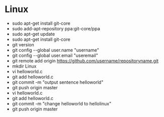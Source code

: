 # Linux

* sudo apt-get install git-core
* sudo add-apt-repository ppa:git-core/ppa
* sudo apt-get update
* sudo apt-get install git-core
* git version
* git config --global user.name "username"
* git config --global user.email "useremail"
* git remote add origin https://github.com/username/repositoryname.git
* mkdir Linux
* vi helloworld.c
* git add helloworld.c
* git commit -m "output sentence helloworld"
* git push origin master
* vi helloworld.c
* git add helloworld.c
* git commit -m "change helloworld to hellolinux"
* git push origin master

